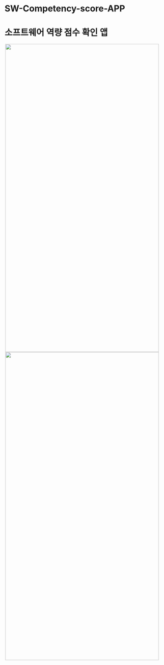 # SW-Competency-score-APP
# 소프트웨어 역량 점수 확인 앱

<p align="center">
<center><img src="https://user-images.githubusercontent.com/98318326/229279840-dbb13ef7-bc32-4152-968c-ee17b4066eee.png" width="500" height="1000"></center>


<center><img src="https://user-images.githubusercontent.com/98318326/229279894-e0fcbbc3-49d8-4587-b0c1-78f47ebeaea4.png" width="500" height="1000"></center>
</p>


